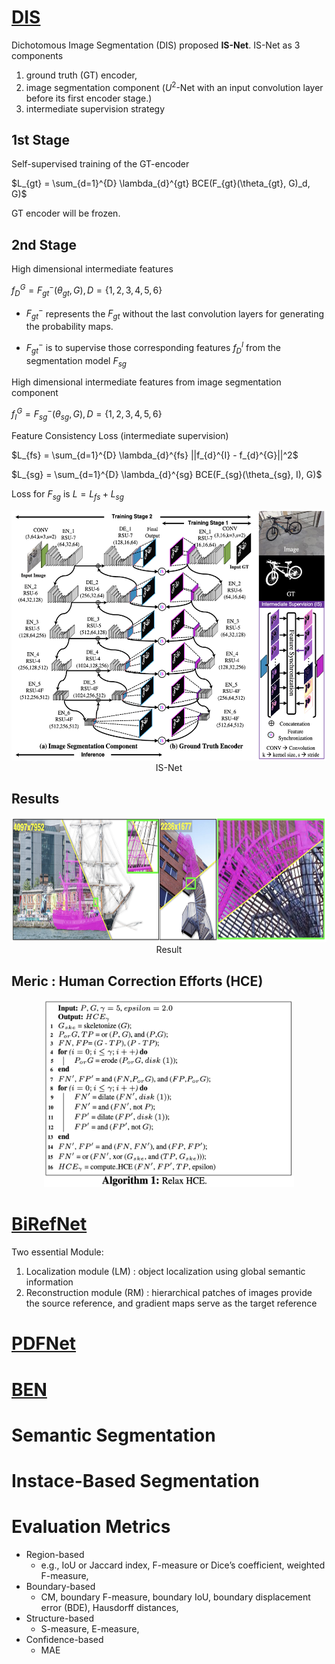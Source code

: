 # [DIS](https://arxiv.org/pdf/2203.03041)

Dichotomous Image Segmentation (DIS) proposed **IS-Net**. IS-Net as 3 components

1. ground truth (GT) encoder,
2. image segmentation component ($U^2$-Net with an input convolution layer before its first encoder stage.)
3. intermediate supervision strategy

## 1st Stage

Self-supervised training of the GT-encoder

$L_{gt} = \sum_{d=1}^{D} \lambda_{d}^{gt} BCE(F_{gt}(\theta_{gt}, G)_d, G)$

GT encoder will be frozen.

## 2nd Stage
High dimensional intermediate features

$f_{D}^{G} = F_{gt}^{-}(\theta_{gt}, G), D= \{1,2,3,4,5,6\}$ 

- $F_{gt}^{-}$ represents the $F_{gt}$  without the last convolution layers for generating the probability maps.

- $F_{gt}^{-}$ is to supervise those corresponding features $f_{D}^{I}$ from the segmentation model $F_{sg}$


High dimensional intermediate features from image segmentation component

$f_{I}^{G} = F_{sg}^{-}(\theta_{sg}, G), D= \{1,2,3,4,5,6\}$ 


Feature Consistency Loss (intermediate supervision)

$L_{fs} = \sum_{d=1}^{D} \lambda_{d}^{fs} ||f_{d}^{I} - f_{d}^{G}||^2$

$L_{sg} = \sum_{d=1}^{D} \lambda_{d}^{sg} BCE(F_{sg}(\theta_{sg}, I), G)$

Loss for $F_{sg}$ is  $L = L_{fs} + L_{sg}$

<div align='center'>
<img src='../assets/ISNet.png' height=400 width=600>
<figcaption>
IS-Net
</figcaption>
</div>

## Results

<div align='center'>
<img src='../assets/DIS_Result.png' height=200 width=600>
<figcaption>
Result
</figcaption>
</div>

## Meric : Human Correction Efforts (HCE)

<div align='center'>
<img src='../assets/Relax_HCE_Algo.png' height=300 width=400>
<figcaption>
</figcaption>
</div>


# [BiRefNet](https://arxiv.org/pdf/2401.03407)

Two essential Module:

1. Localization module (LM) : object localization using global semantic information
2. Reconstruction module (RM) : hierarchical patches of images provide the source reference, and gradient maps serve as the target reference
























# [PDFNet](https://arxiv.org/pdf/2503.06100)

# [BEN](https://arxiv.org/pdf/2501.06230v1)


# Semantic Segmentation

# Instace-Based Segmentation

# Evaluation Metrics 
- Region-based
    - e.g., IoU or Jaccard index, F-measure  or Dice’s coefficient,  weighted F-measure,
- Boundary-based 
    - CM, boundary F-measure, boundary IoU, boundary displacement error
(BDE), Hausdorff distances, 
- Structure-based
    - S-measure, E-measure, 
- Confidence-based 
    - MAE 



